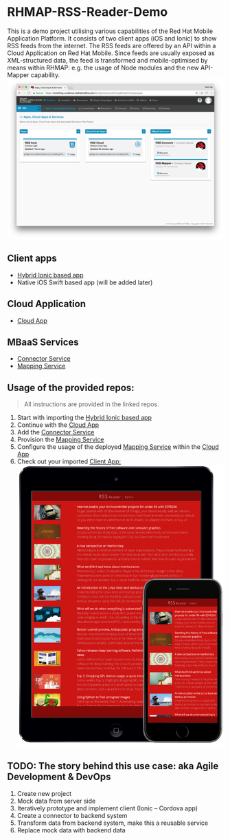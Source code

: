 # RHMAP-RSS-Reader-Demo
This is a demo project utilising various capabilities of the Red Hat Mobile Application Platform. It consists of two client apps (iOS and Ionic) to show RSS feeds from the internet. The RSS feeds are offered by an API within a Cloud Application on Red Hat Mobile. Since feeds are usually exposed as XML-structured data, the feed is transformed and mobile-optimised by means within RHMAP: e.g. the usage of Node modules and the new API-Mapper capability.
![alt text](./pictures/project.png "Project on RHMAP")

## Client apps
- [Hybrid Ionic based app](https://github.com/mmetting/RSS-Reader-Demo-App-Ionic)
- Native iOS Swift based app (will be added later)

## Cloud Application
-  [Cloud App](https://github.com/mmetting/RHMAP-RSS-Reader-Demo-Cloud-App)

## MBaaS Services
- [Connector Service](https://github.com/mmetting/RSS-Reader-Demo-RSS-Connector)
- [Mapping Service](https://github.com/mmetting)

## Usage of the provided repos:

> All instructions are provided in the linked repos.

1. Start with importing the [Hybrid Ionic based app](https://github.com/mmetting/RSS-Reader-Demo-App-Ionic)
2. Continue with the [Cloud App](https://github.com/mmetting/RHMAP-RSS-Reader-Demo-Cloud-App)
3. Add the [Connector Service](https://github.com/mmetting/RSS-Reader-Demo-RSS-Connector)
4. Provision the [Mapping Service](https://github.com/mmetting)
5. Configure the usage of the deployed [Mapping Service](https://github.com/mmetting) within the [Cloud App](https://github.com/mmetting/RHMAP-RSS-Reader-Demo-Cloud-App)
6. Check out your imported [Client App:](https://github.com/mmetting/RSS-Reader-Demo-App-Ionic)
![alt text](./pictures/iphone_ipad.png "iPhone & iPad")

## TODO: The story behind this use case: aka Agile Development & DevOps

1. Create new project
2. Mock data from server side
3. Iteratively prototype and implement client (Ionic – Cordova app)
5. Create a connector to backend system
6. Transform data from backend system, make this a reusable service
7. Replace mock data with backend data